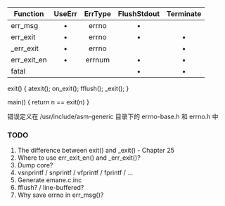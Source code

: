 Function | UseErr | ErrType | FlushStdout | Terminate
---|:---:|:---:|:---:|:---:
err_msg     | • | errno | • |
err_exit    | • | errno | • | • 
_err_exit   | • | errno |   | • 
err_exit_en | • | errnum| • | • 
fatal       |   |       | • | • 

exit() {
    atexit();
    on_exit();
    fflush();
    _exit();
}

main() {
    return n == exit(n)
}

错误定义在 /usr/include/asm-generic 目录下的 errno-base.h 和 errno.h 中

### TODO
1. The difference between exit() and _exit() - Chapter 25
2. Where to use err_exit_en() and _err_exit()?
3. Dump core?
4. vsnprintf / snprintf / vfprintf / fprintf / ...
5. Generate emane.c.inc
6. fflush? / line-buffered?
7. Why save errno in err_msg()?